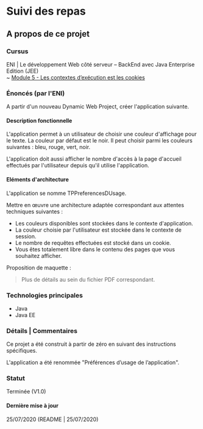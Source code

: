 # Suivi des repas

## A propos de ce projet

### Cursus
ENI | Le développement Web côté serveur – BackEnd avec Java Enterprise Edition (JEE)  
~ [Module 5 - Les contextes d’exécution est les cookies](https://github.com/Dyrits/PREFERENCES-D-USAGE-DE-L-APPLICATION/blob/master/Module%2005%20-%20Enonc%C3%A9%20TP%2001%20-%20Pr%C3%A9f%C3%A9rences%20d'usage%20de%20l'application.pdf)

### Énoncés (par l'ENI)

A partir d'un nouveau Dynamic Web Project, créer l'application suivante.

#### Description fonctionnelle

L'application permet à un utilisateur de choisir une couleur d'affichage pour le texte. La couleur par défaut est le noir. Il peut choisir parmi les couleurs suivantes : bleu, rouge, vert, noir.

L'application doit aussi afficher le nombre d'accès à la page d'accueil effectués par l'utilisateur depuis qu'il utilise l'application.

#### Eléments d'architecture

L'application se nomme TPPreferencesDUsage.

Mettre en œuvre une architecture adaptée correspondant aux attentes techniques suivantes :
- Les couleurs disponibles sont stockées dans le contexte d'application.
- La couleur choisie par l'utilisateur est stockée dans le contexte de session.
- Le nombre de requêtes effectuées est stocké dans un cookie.
- Vous êtes totalement libre dans le contenu des pages que vous souhaitez afficher.

Proposition de maquette :
> Plus de détails au sein du fichier PDF correspondant.

### Technologies principales
- Java
- Java EE

### Détails | Commentaires
Ce projet a été construit à partir de zéro en suivant des instructions spécifiques.

L'application a été renommée "Préférences d’usage de l’application".

### Statut
Terminée  (V1.0)

#### Dernière mise à jour
25/07/2020
(README | 25/07/2020)